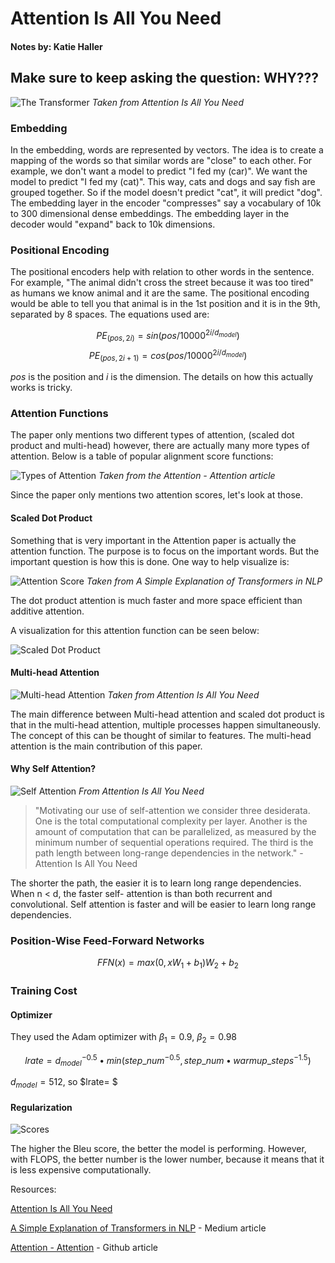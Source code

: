 # Attention Is All You Need

#### Notes by: Katie Haller

## Make sure to keep asking the question: WHY???

![The Transformer](./images/AIAYN-Fig.1.png)
*Taken from Attention Is All You Need*

### Embedding

In the embedding, words are represented by vectors. The idea is to create a mapping of the words so that similar words are "close" to each other. For example, we don't want a model to predict "I fed my (car)". We want the model to predict "I fed my (cat)". This way, cats and dogs and say fish are grouped together. So if the model doesn't predict "cat", it will predict "dog". The embedding layer in the encoder "compresses" say a vocabulary of 10k to 300 dimensional dense embeddings. The embedding layer in the decoder would "expand" back to 10k dimensions.

### Positional Encoding

The positional encoders help with relation to other words in the sentence. For example, "The animal didn't cross the street because it was too tired" as humans we know animal and it are the same. The positional encoding would be able to tell you that animal is in the 1st position and it is in the 9th, separated by 8 spaces. The equations used are:

$$PE_{(pos,2i)}=sin(pos/10000^{2i/d_{model}})$$
$$PE_{(pos,2i+1)}=cos(pos/10000^{2i/d_{model}})$$

$pos$ is the position and $i$ is the dimension. The details on how this actually works is tricky. 

### Attention Functions

The paper only mentions two different types of attention, (scaled dot product and multi-head) however, there are actually many more types of attention. Below is a table of popular alignment score functions: 

![Types of Attention](./images/AIAYN-Fig.3.png)
*Taken from the Attention - Attention article*

Since the paper only mentions two attention scores, let's look at those. 

#### Scaled Dot Product

Something that is very important in the Attention paper is actually the attention function. The purpose is to focus on the important words. But the important question is how this is done. One way to help visualize is:

![Attention Score](./images/AIAYN-Fig.2.png)
*Taken from A Simple Explanation of Transformers in NLP*

The dot product attention is much faster and more space efficient than additive attention.

A visualization for this attention function can be seen below:

![Scaled Dot Product](./images/AIAYN-Fig.5.png)

#### Multi-head Attention

![Multi-head Attention](./images/AIAYN-Fig.4.png)
*Taken from Attention Is All You Need*

The main difference between Multi-head attention and scaled dot product is that in the multi-head attention, multiple processes happen simultaneously. The concept of this can be thought of similar to features. The multi-head attention is the main contribution of this paper.

#### Why Self Attention?

![Self Attention](./images/AIAYN-Fig.6.png)
*From Attention Is All You Need*

>"Motivating our use of self-attention we consider three desiderata. One is the total computational complexity per layer. Another is the amount of computation that can be parallelized, as measured by the minimum number of sequential operations required. The third is the path length between long-range dependencies in the network." - Attention Is All You Need

The shorter the path, the easier it is to learn long range dependencies. When n < d, the faster self- attention is than both recurrent and convolutional. Self attention is faster and will be easier to learn long range dependencies. 

### Position-Wise Feed-Forward Networks

$$FFN(x)=max(0, xW_{1}+b_{1})W_{2}+b_{2}$$

### Training Cost

#### Optimizer

They used the Adam optimizer with $\beta_{1} = 0.9$, $\beta_{2} = 0.98$

$$lrate=d_{model}^{-0.5} • min(step\_num^{-0.5}, step\_num • warmup\_steps^{-1.5})$$

$d_{model} = 512$, so $lrate= $

#### Regularization

![Scores](./images/AIAYN-Fig.7.png)

The higher the Bleu score, the better the model is performing. However, with FLOPS, the better number is the lower number, because it means that it is less expensive computationally.

Resources:

[Attention Is All You Need](https://arxiv.org/pdf/1706.03762.pdf)

[A Simple Explanation of Transformers in NLP](https://towardsdatascience.com/simple-explanation-of-transformers-in-nlp-da1adfc5d64f) - Medium article

[Attention - Attention](https://lilianweng.github.io/lil-log/2018/06/24/attention-attention.html) - Github article
